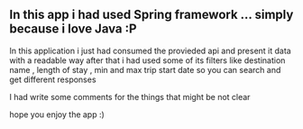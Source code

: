 

  ## In this app i had used Spring framework ... simply because  i love Java :P

  In this application i just had consumed the provieded api and present it data with a readable way 
  after that i had used some of its filters like destination name , length of stay , min and max trip start date 
  so you can search and get different responses  
  
  I had write some comments for the things that might be not clear
  
  
  hope you enjoy the app :)
    
